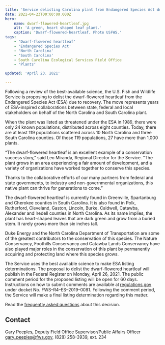 ```yaml
---
title: 'Service delisting Carolina plant from Endangered Species Act due to recovery'
date: 2021-04-23T00:00:00.000Z
hero:
    name: dwarf-flowered-heartleaf.jpg
    alt: 'A green, heart shaped leaf plant.'
    caption: 'Dwarf-flowered-heartleaf. Photo USFWS.'
tags:
    - 'Dwarf-flowered heartleaf'
    - 'Endangered Species Act'
    - 'North Carolina'
    - 'South Carolina'
    - South Carolina Ecological Services Field Office
    - 'Plants'

updated: 'April 23, 2021'

---
```

Following a review of the best-available science, the U.S. Fish and Wildlife Service is proposing to delist the dwarf-flowered heartleaf from the Endangered Species Act (ESA) due to recovery. The move represents years of ESA-inspired collaborations between state, federal and local stakeholders on behalf of the North Carolina and South Carolina plant.

When the plant was listed as threatened under the ESA in 1989, there were only 24 known populations, distributed across eight counties. Today, there are at least 119 populations scattered across 10 North Carolina and three South Carolina counties. Of those 119 populations, 27 have more than 1,000 plants.

“The dwarf-flowered heartleaf is an excellent example of a conservation success story,” said Leo Miranda, Regional Director for the Service. “The plant grows in an area experiencing a fair amount of development, and a variety of organizations have worked together to conserve this species.

Thanks to the collaborative efforts of our many partners from federal and state governments, to industry and non-governmental organizations, this native plant can thrive for generations to come.”

The dwarf-flowered heartleaf is currently found in Greenville, Spartanburg and Cherokee counties in South Carolina. It is also found in Polk, Rutherford, Cleveland, Gaston, Lincoln, Burke, Caldwell, Catawba, Alexander and Iredell counties in North Carolina. As its name implies, the plant has heart-shaped leaves that are dark green and grow from a buried stem. It rarely grows more than six inches tall.

Duke Energy and the North Carolina Department of Transportation are some of the greatest contributors to the conservation of this species. The Nature Conservancy, Foothills Conservancy and Catawba Lands Conservancy have also played major roles in the conservation of this plant by permanently acquiring and protecting land where this species grows.

The Service uses the best available science to make ESA listing determinations. The proposal to delist the dwarf-flowered heartleaf will publish in the Federal Register on Monday, April 26, 2021. The public comment period for the proposed listing will be open for 60 days. Instructions on how to submit comments are available at [regulations.gov](https://www.regulations.gov) under docket No. FWS–R4–ES–2019–0081. Following the comment period, the Service will make a final listing determination regarding this matter.

Read the [frequently asked questions](/faq/proposed-delisting-of-the-dwarf-flowered-heartleaf/) about this decision.

## Contact

Gary Peeples, Deputy Field Office Supervisor/Public Affairs Officer  
[gary_peeples@fws.gov](mailto:gary_peeples@fws.gov), (828) 258-3939, ext. 234
